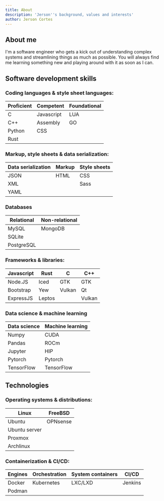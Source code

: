 ```yaml
---
title: About
description: 'Jerson''s background, values and interests'
author: Jerson Cortes 
---
```


## About me

I'm a software engineer who gets a kick out of understanding complex systems and streamlining things as much as possible. You will always find me learning something new and playing around with it as soon as I can.

## Software development skills 
### Coding languages & style sheet languages:

| Proficient | Competent | Foundational |
|----------|----------|----------|
| C    | Javascript | LUA |
| C++  | Assembly | GO  |
| Python  | CSS | |
| Rust | | |

### Markup, style sheets & data serialization:

| Data serialization | Markup | Style sheets |
|----------|----------|--------------|
| JSON | HTML | CSS |
| XML | | Sass |
| YAML | |

### Databases

| Relational | Non-relational |
|----------|----------|
| MySQL    | MongoDB |
| SQLite | |
| PostgreSQL | |

### Frameworks & libraries:

| Javascript | Rust | C | C++ |
|----------|----------|-------|---|
| Node.JS | Iced | GTK | GTK |
| Bootstrap | Yew | Vulkan | Qt |
| ExpressJS | Leptos | | Vulkan |


### Data science & machine learning

| Data science | Machine learning |
|----------|----------|
| Numpy | CUDA |
| Pandas | ROCm |
| Jupyter | HIP |
| Pytorch | Pytorch |
| TensorFlow | TensorFlow |

## Technologies

### Operating systems & distributions:

| Linux | FreeBSD |
|----------|----------|
| Ubuntu | OPNsense |
| Ubuntu server | |
| Proxmox | |
| Archlinux | |

### Containerization & CI/CD:

| Engines | Orchestration | System containers | CI/CD |
|----------|----------|----------|---------|
| Docker | Kubernetes | LXC/LXD | Jenkins |
| Podman | | | |
